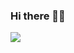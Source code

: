 ### Hi there 🙋‍♂️

<a href="https://www.linkedin.com/in/npavlienko/">
  <img src="{https://img.shields.io/badge/LinkedIn-0077B5?style=for-the-badge&logo=linkedin&logoColor=white}" />
</a>

<!--
**pavlienko/pavlienko** is a ✨ _special_ ✨ repository because its `README.md` (this file) appears on your GitHub profile.

Here are some ideas to get you started:

- 🔭 I’m currently working on ...
- 🌱 I’m currently learning ...
- 👯 I’m looking to collaborate on ...
- 🤔 I’m looking for help with ...
- 💬 Ask me about ...
- 📫 How to reach me: ...
- 😄 Pronouns: ...
- ⚡ Fun fact: ...
-->
